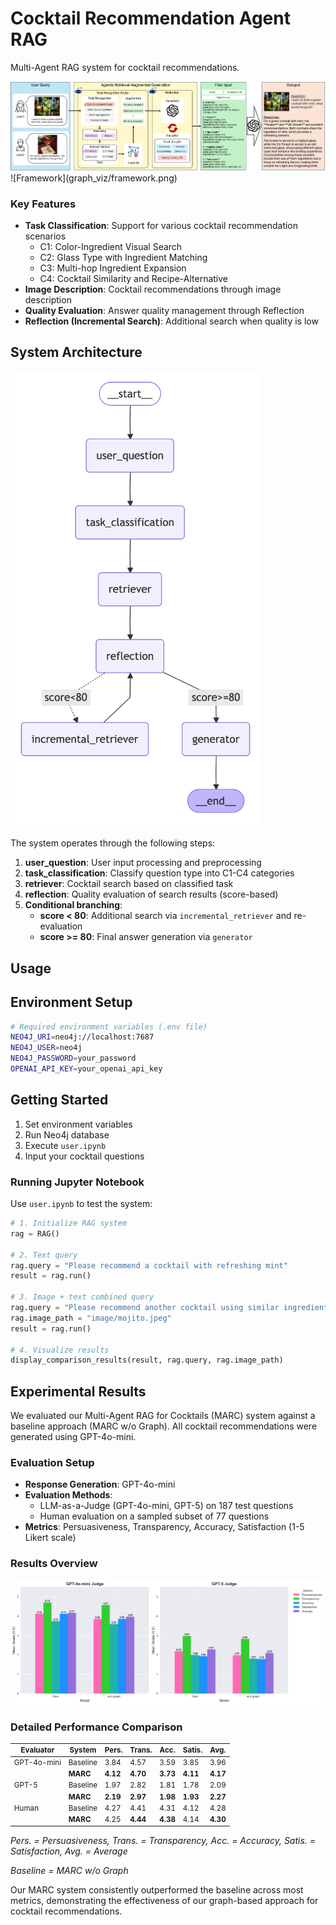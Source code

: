 # Cocktail Recommendation Agent RAG

Multi-Agent RAG system for cocktail recommendations.

<img src="graph_viz/framework.png" alt="framework" width="600">
![Framework](graph_viz/framework.png)


### Key Features

- **Task Classification**: Support for various cocktail recommendation scenarios
  - C1: Color-Ingredient Visual Search
  - C2: Glass Type with Ingredient Matching
  - C3: Multi-hop Ingredient Expansion
  - C4: Cocktail Similarity and Recipe-Alternative
- **Image Description**: Cocktail recommendations through image description
- **Quality Evaluation**: Answer quality management through Reflection
- **Reflection (Incremental Search)**: Additional search when quality is low


## System Architecture

<img src="graph_viz/workflow.png" alt="Workflow" width="400">

The system operates through the following steps:

1. **user_question**: User input processing and preprocessing
2. **task_classification**: Classify question type into C1-C4 categories
3. **retriever**: Cocktail search based on classified task
4. **reflection**: Quality evaluation of search results (score-based)
5. **Conditional branching**:
   - **score < 80**: Additional search via `incremental_retriever` and re-evaluation
   - **score >= 80**: Final answer generation via `generator`

## Usage


## Environment Setup

```bash
# Required environment variables (.env file)
NEO4J_URI=neo4j://localhost:7687
NEO4J_USER=neo4j
NEO4J_PASSWORD=your_password
OPENAI_API_KEY=your_openai_api_key
```

## Getting Started

1. Set environment variables
2. Run Neo4j database
3. Execute `user.ipynb`
4. Input your cocktail questions

### Running Jupyter Notebook

Use `user.ipynb` to test the system:

```python
# 1. Initialize RAG system
rag = RAG()

# 2. Text query
rag.query = "Please recommend a cocktail with refreshing mint"
result = rag.run()

# 3. Image + text combined query
rag.query = "Please recommend another cocktail using similar ingredients to this one"
rag.image_path = "image/mojito.jpeg"
result = rag.run()

# 4. Visualize results
display_comparison_results(result, rag.query, rag.image_path)
```

## Experimental Results

We evaluated our Multi-Agent RAG for Cocktails (MARC) system against a baseline approach (MARC w/o Graph). All cocktail recommendations were generated using GPT-4o-mini.

### Evaluation Setup
- **Response Generation**: GPT-4o-mini
- **Evaluation Methods**: 
  - LLM-as-a-Judge (GPT-4o-mini, GPT-5) on 187 test questions
  - Human evaluation on a sampled subset of 77 questions
- **Metrics**: Persuasiveness, Transparency, Accuracy, Satisfaction (1-5 Likert scale)

### Results Overview
![Evaluation](graph_viz/evaluation_final.png)

### Detailed Performance Comparison

<sub>

| Evaluator | System | Pers. | Trans. | Acc. | Satis. | Avg. |
|-----------|--------|-------|--------|------|--------|------|
| GPT-4o-mini | Baseline | 3.84 | 4.57 | 3.59 | 3.85 | 3.96 |
| | **MARC** | **4.12** | **4.70** | **3.73** | **4.11** | **4.17** |
| GPT-5 | Baseline | 1.97 | 2.82 | 1.81 | 1.78 | 2.09 |
| | **MARC** | **2.19** | **2.97** | **1.98** | **1.93** | **2.27** |
| Human | Baseline | 4.27 | 4.41 | 4.31 | 4.12 | 4.28 |
| | **MARC** | 4.25 | **4.44** | **4.38** | 4.14 | **4.30** |

</sub>

*Pers. = Persuasiveness, Trans. = Transparency, Acc. = Accuracy, Satis. = Satisfaction, Avg. = Average*

*Baseline = MARC w/o Graph*

Our MARC system consistently outperformed the baseline across most metrics, demonstrating the effectiveness of our graph-based approach for cocktail recommendations.
